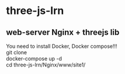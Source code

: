 # three-js-lrn<br>
web-server Nginx + threejs lib<br>
------------------------------
You need to install Docker, Docker compose!!!<br>
git clone<br>
docker-compose up -d<br>
cd three-js-lrn/Nginx/www/site1/<br>
